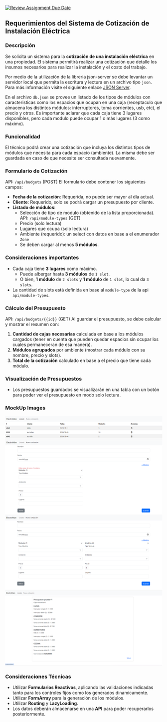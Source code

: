[![Review Assignment Due Date](https://classroom.github.com/assets/deadline-readme-button-22041afd0340ce965d47ae6ef1cefeee28c7c493a6346c4f15d667ab976d596c.svg)](https://classroom.github.com/a/VWoeOest)
## Requerimientos del Sistema de Cotización de Instalación Eléctrica

### Descripción
Se solicita un sistema para la **cotización de una instalación eléctrica** en una propiedad. El sistema permitirá realizar una cotización que detalle los insumos necesarios para realizar la instalación y el costo del trabajo. 

Por medio de la utilización de la libreria json-server se debe levantar un servidor local que permita la escritura y lectura en un archivo tipo `json`. Para más información visite el siguiente enlace [JSON Server](https://www.npmjs.com/package/json-server).

En el archivo `db.json` se provee un listado de los tipos de módulos con caracteristicas como los espacios que ocupan en una caja (receptaculo que almacena los distintos módulos: interruptores, toma corrientes, usb, etc), el precio y otros. Es importante aclarar que cada caja tiene 3 lugares disponibles, pero cada modulo puede ocupar 1 o más lugares (3 como máximo).

### Funcionalidad
El técnico podrá crear una cotización que incluya los distintos tipos de módulos que necesita para cada espacio (ambiente). La misma debe ser guardada en caso de que necesite ser consultada nuevamente.

### Formulario de Cotización
API: `/api/budgets` (POST)
El formulario debe contener los siguientes campos:

- **Fecha de la cotización**: Requerida, no puede ser mayor al día actual.
- **Cliente**: Requerido, solo se podrá cargar un presupuesto por cliente.
- **Listado de módulos**: 
  - Selección de tipo de modulo (obtenido de la lista proporcionada). API: `/api/module-types` (GET)
  - Precio (solo lectura)
  - Lugares que ocupa (solo lectura)
  - Ambiente (requerido): un select con datos en base a el enumerador `Zone`
  - Se deben cargar al menos **5 módulos**.

### Consideraciones importantes
- Cada caja tiene **3 lugares** como máximo.
  - Puede albergar hasta **3 módulos** de `1 slot`.
  - O bien, **1 módulo** de `2 slots` y **1 módulo** de `1 slot`, lo cual da `3 slots`.
- La cantidad de slots está definida en base al `module-type` de la api `api/module-types`.

### Cálculo del Presupuesto
API: `/api/budgets/{{id}}` (GET)
Al guardar el presupuesto, se debe calcular y mostrar el resumen con:

1. **Cantidad de cajas necesarias** calculada en base a los módulos cargados (tener en cuenta que pueden quedar espacios sin ocupar los cuales permaneceran de esa manera).
2. **Módulos agrupados** por ambiente (mostrar cada módulo con su nombre, precio y slots).
3. **Total de la cotización** calculado en base a el precio que tiene cada módulo.

### Visualización de Presupuestos
- Los presupuestos guardados se visualizarán en una tabla con un botón para poder ver el presupuesto en modo solo lectura.

### MockUp Images
![Listado Presupuestos](./public/assets/budgetList.png)
![Formulario Presupuesto #1](./public/assets/budgetForm1.png)
![Formulario Presupuesto #2](./public/assets/budgetForm2.png)
![Vista Presupuesto](./public/assets/budgetView.png)

### Consideraciones Técnicas
- Utilizar **Formularios Reactivos**, aplicando las validaciones indicadas tanto para los controles fijos como los generados dinamicamente.
- Utilizar **FormArray** para la generación de los módulos.
- Utilizar **Routing** y **LazyLoading**.
- Los datos deberán almacenarse en una **API** para poder recuperarlos posteriormente.

